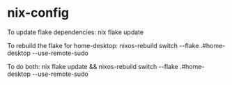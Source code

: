 # nix-config

To update flake dependencies:
nix flake update

To rebuild the flake for home-desktop:
nixos-rebuild switch --flake .#home-desktop --use-remote-sudo

To do both:
nix flake update && nixos-rebuild switch --flake .#home-desktop --use-remote-sudo
